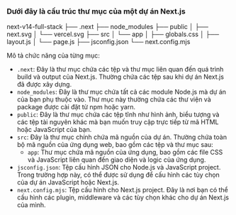 ### Dưới đây là cấu trúc thư mục của một dự án Next.js

next-v14-full-stack
├── .next
├── node_modules
├── public
│ ├── next.svg
│ └── vercel.svg
├── src
│ └── app
│ ├── globals.css
│ ├── layout.js
│ └── page.js
├── jsconfig.json
└── next.config.mjs

Mô tả chức năng của từng mục:

- `.next`: Đây là thư mục chứa các tệp và thư mục liên quan đến quá trình build và output của Next.js. Thường chứa các tệp sau khi dự án Next.js đã được xây dựng.
- `node_modules`: Đây là thư mục chứa tất cả các module Node.js mà dự án của bạn phụ thuộc vào. Thư mục này thường chứa các thư viện và package được cài đặt từ npm hoặc yarn.
- `public`: Đây là thư mục chứa các tệp tĩnh như hình ảnh, biểu tượng và các tệp tài nguyên khác mà bạn muốn truy cập trực tiếp từ mã HTML hoặc JavaScript của bạn.
- `src`: Đây là thư mục chính chứa mã nguồn của dự án. Thường chứa toàn bộ mã nguồn của ứng dụng web, bao gồm các tệp và thư mục sau:
  - `app`: Thư mục chứa mã nguồn của ứng dụng, bao gồm các file CSS và JavaScript liên quan đến giao diện và logic của ứng dụng.
- `jsconfig.json`: Tệp cấu hình JSON cho Node.js và JavaScript project. Trong trường hợp này, có thể được sử dụng để cấu hình các tùy chọn của dự án JavaScript hoặc Next.js.
- `next.config.mjs`: Tệp cấu hình cho Next.js project. Đây là nơi bạn có thể cấu hình các plugin, middleware và các tùy chọn khác cho dự án Next.js của mình.
